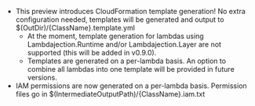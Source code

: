 - This preview introduces CloudFormation template generation!  No extra configuration needed, templates will be generated and output to $(OutDir)/{ClassName}.template.yml
  - At the moment, template generation for lambdas using Lambdajection.Runtime and/or Lambdajection.Layer are not supported (this will be added in v0.9.0).
  - Templates are generated on a per-lambda basis. An option to combine all lambdas into one template will be provided in future versions.
- IAM permissions are now generated on a per-lambda basis.  Permission files go in $(IntermediateOutputPath)/{ClassName}.iam.txt

